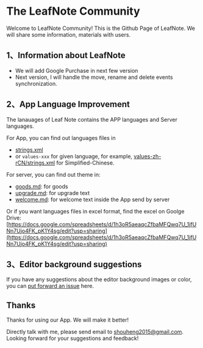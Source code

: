 # The LeafNote Community

Welcome to LeafNote Community! This is the Github Page of LeafNote. We will share some information, materials with users.

## 1、Information about LeafNote

- We will add Google Purchase in next few version
- Next version, I will handle the move, rename and delete events synchronization.

## 2、App Language Improvement

The lanauages of Leaf Note contains the APP languages and Server languages. 

For App, you can find out languages files in 

- [strings.xml](languages/app/1.0.5/values/strings.xml)
- or `values-xxx` for given language, for example, [values-zh-rCN/strings.xml](languages/app/1.0.5/values-zh-rCN/strings.xml) for Simplified-Chinese.

For server, you can find out theme in:

- [goods.md](languages/server/goods.md): for goods 
- [upgrade.md](languages/server/upgrade.md): for upgrade text
- [welcome.md](languages/server/welcome.md): for welcome text inside the App send by server

Or if you want languages files in excel format, find the excel on Goolge Drive: [https://docs.google.com/spreadsheets/d/1h3oR5aeaqcZfbaMFQwq7U_1jfUNn7Ujo4FK_pK1Y4sg/edit?usp=sharing](https://docs.google.com/spreadsheets/d/1h3oR5aeaqcZfbaMFQwq7U_1jfUNn7Ujo4FK_pK1Y4sg/edit?usp=sharing)

## 3、Editor background suggestions

If you have any suggestions about the editor background images or color, you can [put forward an issue](https://github.com/Shouheng88/LeafNote-Community/issues) here.

## Thanks

Thanks for using our App. We will make it better! 

Directly talk with me, please send email to [shouheng2015@gmail.com](mailto:shouheng2015@gmail.com). Looking forward for your suggestions and feedback!
